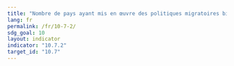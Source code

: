 ```yaml
---
title: "Nombre de pays ayant mis en œuvre des politiques migratoires bien gérées"
lang: fr
permalink: /fr/10-7-2/
sdg_goal: 10
layout: indicator
indicator: "10.7.2"
target_id: "10.7"
---
```


